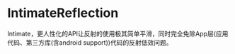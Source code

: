 # IntimateReflection
Intimate，更人性化的API让反射的使用极其简单平滑，同时完全免除App层(应用代码、第三方库(含android support))代码的反射低效问题。
